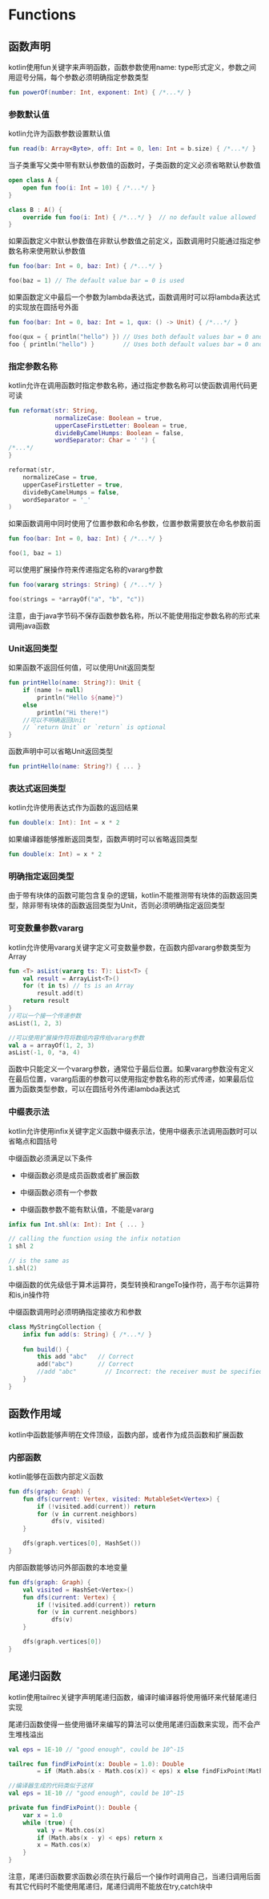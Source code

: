 # Functions
## 函数声明
kotlin使用fun关键字来声明函数，函数参数使用name: type形式定义，参数之间用逗号分隔，每个参数必须明确指定参数类型

```kotlin
fun powerOf(number: Int, exponent: Int) { /*...*/ }
```

### 参数默认值
kotlin允许为函数参数设置默认值

```kotlin
fun read(b: Array<Byte>, off: Int = 0, len: Int = b.size) { /*...*/ }
```

当子类重写父类中带有默认参数值的函数时，子类函数的定义必须省略默认参数值

```kotlin
open class A {
    open fun foo(i: Int = 10) { /*...*/ }
}

class B : A() {
    override fun foo(i: Int) { /*...*/ }  // no default value allowed
}
```

如果函数定义中默认参数值在非默认参数值之前定义，函数调用时只能通过指定参数名称来使用默认参数值

```kotlin
fun foo(bar: Int = 0, baz: Int) { /*...*/ }

foo(baz = 1) // The default value bar = 0 is used
```

如果函数定义中最后一个参数为lambda表达式，函数调用时可以将lambda表达式的实现放在圆括号外面

```kotlin
fun foo(bar: Int = 0, baz: Int = 1, qux: () -> Unit) { /*...*/ }

foo(qux = { println("hello") }) // Uses both default values bar = 0 and baz = 1 
foo { println("hello") }        // Uses both default values bar = 0 and baz = 1
```

### 指定参数名称
kotlin允许在调用函数时指定参数名称，通过指定参数名称可以使函数调用代码更可读

```kotlin
fun reformat(str: String,
             normalizeCase: Boolean = true,
             upperCaseFirstLetter: Boolean = true,
             divideByCamelHumps: Boolean = false,
             wordSeparator: Char = ' ') {
/*...*/
}

reformat(str,
    normalizeCase = true,
    upperCaseFirstLetter = true,
    divideByCamelHumps = false,
    wordSeparator = '_'
)
```

如果函数调用中同时使用了位置参数和命名参数，位置参数需要放在命名参数前面

```kotlin
fun foo(bar: Int = 0, baz: Int) { /*...*/ }

foo(1, baz = 1)
```

可以使用扩展操作符来传递指定名称的vararg参数

```kotlin
fun foo(vararg strings: String) { /*...*/ }

foo(strings = *arrayOf("a", "b", "c"))
```

注意，由于java字节码不保存函数参数名称，所以不能使用指定参数名称的形式来调用java函数

### Unit返回类型
如果函数不返回任何值，可以使用Unit返回类型

```kotlin
fun printHello(name: String?): Unit {
    if (name != null)
        println("Hello ${name}")
    else
        println("Hi there!")
    //可以不明确返回Unit    
    // `return Unit` or `return` is optional
}
```

函数声明中可以省略Unit返回类型

```kotlin
fun printHello(name: String?) { ... }
```

### 表达式返回类型
kotlin允许使用表达式作为函数的返回结果

```kotlin
fun double(x: Int): Int = x * 2
```

如果编译器能够推断返回类型，函数声明时可以省略返回类型

```kotlin
fun double(x: Int) = x * 2
```

### 明确指定返回类型
由于带有块体的函数可能包含复杂的逻辑，kotlin不能推测带有块体的函数返回类型，除非带有块体的函数返回类型为Unit，否则必须明确指定返回类型

### 可变数量参数vararg
kotlin允许使用vararg关键字定义可变数量参数，在函数内部vararg参数类型为Array

```kotlin
fun <T> asList(vararg ts: T): List<T> {
    val result = ArrayList<T>()
    for (t in ts) // ts is an Array
        result.add(t)
    return result
}
//可以一个接一个传递参数
asList(1, 2, 3)

//可以使用扩展操作符将数组内容传给vararg参数
val a = arrayOf(1, 2, 3)
asList(-1, 0, *a, 4)
```

函数中只能定义一个vararg参数，通常位于最后位置。如果vararg参数没有定义在最后位置，vararg后面的参数可以使用指定参数名称的形式传递，如果最后位置为函数类型参数，可以在圆括号外传递lambda表达式

### 中缀表示法
kotlin允许使用infix关键字定义函数中缀表示法，使用中缀表示法调用函数时可以省略点和圆括号

中缀函数必须满足以下条件
* 中缀函数必须是成员函数或者扩展函数

* 中缀函数必须有一个参数

* 中缀函数参数不能有默认值，不能是vararg

```kotlin
infix fun Int.shl(x: Int): Int { ... }

// calling the function using the infix notation
1 shl 2

// is the same as
1.shl(2)
```

中缀函数的优先级低于算术运算符，类型转换和rangeTo操作符，高于布尔运算符和is,in操作符

中缀函数调用时必须明确指定接收方和参数

```kotlin
class MyStringCollection {
    infix fun add(s: String) { /*...*/ }
    
    fun build() {
        this add "abc"   // Correct
        add("abc")       // Correct
        //add "abc"        // Incorrect: the receiver must be specified
    }
}
```

## 函数作用域
kotlin中函数能够声明在文件顶级，函数内部，或者作为成员函数和扩展函数

### 内部函数
kotlin能够在函数内部定义函数

```kotlin
fun dfs(graph: Graph) {
    fun dfs(current: Vertex, visited: MutableSet<Vertex>) {
        if (!visited.add(current)) return
        for (v in current.neighbors)
            dfs(v, visited)
    }

    dfs(graph.vertices[0], HashSet())
}
```

内部函数能够访问外部函数的本地变量

```kotlin
fun dfs(graph: Graph) {
    val visited = HashSet<Vertex>()
    fun dfs(current: Vertex) {
        if (!visited.add(current)) return
        for (v in current.neighbors)
            dfs(v)
    }

    dfs(graph.vertices[0])
}
```

## 尾递归函数
kotlin使用tailrec关键字声明尾递归函数，编译时编译器将使用循环来代替尾递归实现

尾递归函数使得一些使用循环来编写的算法可以使用尾递归函数来实现，而不会产生堆栈溢出

```kotlin
val eps = 1E-10 // "good enough", could be 10^-15

tailrec fun findFixPoint(x: Double = 1.0): Double
        = if (Math.abs(x - Math.cos(x)) < eps) x else findFixPoint(Math.cos(x))

//编译器生成的代码类似于这样
val eps = 1E-10 // "good enough", could be 10^-15

private fun findFixPoint(): Double {
    var x = 1.0
    while (true) {
        val y = Math.cos(x)
        if (Math.abs(x - y) < eps) return x
        x = Math.cos(x)
    }
}
```

注意，尾递归函数要求函数必须在执行最后一个操作时调用自己，当递归调用后面有其它代码时不能使用尾递归，尾递归调用不能放在try,catch块中




